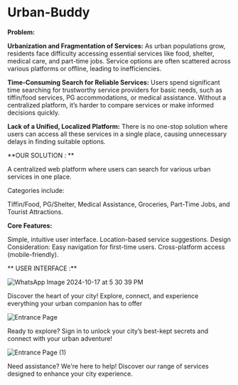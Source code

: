 # Urban-Buddy

**Problem:**

**Urbanization and Fragmentation of Services:**
As urban populations grow, residents face difficulty accessing essential services like food, shelter, medical care, and part-time jobs.
Service options are often scattered across various platforms or offline, leading to inefficiencies.

**Time-Consuming Search for Reliable Services:**
Users spend significant time searching for trustworthy service providers for basic needs, such as tiffin/food services, PG accommodations, or medical assistance.
Without a centralized platform, it’s harder to compare services or make informed decisions quickly.

**Lack of a Unified, Localized Platform:**
There is no one-stop solution where users can access all these services in a single place, causing unnecessary delays in finding suitable options.

**OUR SOLUTION :
**

A centralized web platform where users can search for various urban services in one place.

Categories include: 

Tiffin/Food, PG/Shelter, Medical Assistance, Groceries, Part-Time Jobs, and Tourist Attractions.

**Core Features:**

Simple, intuitive user interface.
Location-based service suggestions.
Design Consideration:
Easy navigation for first-time users.
Cross-platform access (mobile-friendly).



**
USER INTERFACE :**




![WhatsApp Image 2024-10-17 at 5 30 39 PM](https://github.com/user-attachments/assets/bd077012-0093-452f-995f-442aa48671b6)

Discover the heart of your city! Explore, connect, and experience everything your urban companion has to offer


![Entrance Page](https://github.com/user-attachments/assets/e0a156fa-0c32-4212-88f9-e8d2af0a73d0)

Ready to explore? Sign in to unlock your city’s best-kept secrets and connect with your urban adventure!


![Entrance Page (1)](https://github.com/user-attachments/assets/9ef9a942-693c-49cf-9a5a-96376fe76db5)

Need assistance? We're here to help! Discover our range of services designed to enhance your city experience.


